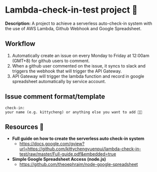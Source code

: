 # **Lambda-check-in-test project :date:**
**Description:** A project to achieve a serverless auto-check-in system with the use of AWS Lambda, Github Webhook and Google Spreadsheet.

## **Workflow** 
  1. Automatically create an issue on every Monday to Friday at 12:00am (GMT+8) for github users to comment.
  2. When a github user commented on the issue, it syncs to slack and triggers the webhook that will trigger the API Gateway.
  3. API Gateway will trigger the lambda function and record in google spreadsheet automatically by service account.

## **Issue comment format/template**
  ```
  check-in:
  your name (e.g. kittycheng) or anything else you want to add 🙂😉
  ```
## **Resources :link:** 
   * **Full guide on how to create the serverless auto check-in system**
     - https://docs.google.com/gview?url=https://github.com/kittychengyuenpui/lambda-check-in-test/raw/master/Full-guide.pdf&embedded=true
   * **Simple Google Spreadsheet Access (node.js)**
     - https://github.com/theoephraim/node-google-spreadsheet
